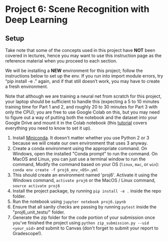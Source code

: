 # Project 6: Scene Recognition with Deep Learning

## Setup

Take note that some of the concepts used in this project have **NOT** been covered in lectures, hence you may want to use this instruction page as the reference material when you proceed to each section.

We will be installing a **NEW** environment for this project; follow the instructions below to set up the env. If you run into import module errors, try “pip install -e .” again, and if that still doesn’t work, you may have to create a fresh environment.

Note that although we are training a neural net from scratch for this project, your laptop should be sufficient to handle this (expecting a 5 to 10 minutes training time for Part 1 and 2, and roughly 20 to 30 minutes for Part 3 with only the CPU); you are free to use Google Colab on this, but you may need to figure out a way of putting both the notebook and the dataset into your Google Drive and mount it in the Colab notebook (this [tutorial](https://www.marktechpost.com/2019/06/07/how-to-connect-google-colab-with-google-drive/) covers everything you need to know to set it up).


1. Install [Miniconda](https://conda.io/miniconda.html). It doesn't matter whether you use Python 2 or 3 because we will create our own environment that uses 3 anyway.
2. Create a conda environment using the appropriate command. On Windows, open the installed "Conda prompt" to run the command. On MacOS and Linux, you can just use a terminal window to run the command, Modify the command based on your OS (`linux`, `mac`, or `win`): `conda env create -f proj6_env_<OS>.yml`
3. This should create an environment named 'proj6'. Activate it using the Windows command, `activate proj6` or the MacOS / Linux command, `source activate proj6`
4. Install the project package, by running `pip install -e .` inside the repo folder.
5. Run the notebook using `jupyter notebook proj6.ipynb`
6. Ensure that all sanity checks are passing by running `pytest` inside the "proj6_unit_tests/" folder.
7. Generate the zip folder for the code portion of your submission once you've finished the project using `python zip_submission.py --uid <your_uid>` and submit to Canvas (don't forget to submit your report to Gradescope!).
